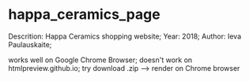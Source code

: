 # happa_ceramics_page
Descrition: Happa Ceramics shopping website;
Year: 2018;
Author: Ieva Paulauskaite;

works well on Google Chrome Browser; 
doesn't work on htmlpreview.github.io; 
try download .zip --> render on Chrome browser
